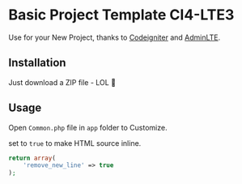 # Basic Project Template CI4-LTE3
Use for your New Project, thanks to [Codeigniter](https://codeigniter.com/) and [AdminLTE](https://adminlte.io/).

## Installation
Just download a ZIP file - LOL :zany_face:

## Usage
Open `Common.php` file in `app` folder to Customize.

set to `true` to make HTML source inline.
```php
return array(
    'remove_new_line' => true
);
```
